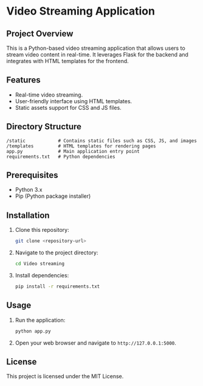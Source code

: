 
# Video Streaming Application

## Project Overview

This is a Python-based video streaming application that allows users to stream video content in real-time. It leverages Flask for the backend and integrates with HTML templates for the frontend.

## Features

- Real-time video streaming.
- User-friendly interface using HTML templates.
- Static assets support for CSS and JS files.

## Directory Structure

```
/static            # Contains static files such as CSS, JS, and images
/templates         # HTML templates for rendering pages
app.py             # Main application entry point
requirements.txt   # Python dependencies
```

## Prerequisites

- Python 3.x
- Pip (Python package installer)

## Installation

1. Clone this repository:
   ```bash
   git clone <repository-url>
   ```

2. Navigate to the project directory:
   ```bash
   cd Video streaming
   ```

3. Install dependencies:
   ```bash
   pip install -r requirements.txt
   ```

## Usage

1. Run the application:
   ```bash
   python app.py
   ```

2. Open your web browser and navigate to `http://127.0.0.1:5000`.

## License

This project is licensed under the MIT License.
